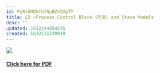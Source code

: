 ```yaml
---
id: PgRxSM0NfnfNpBZ4QVpTT
title: L5 -Process Control Block (PCB) and State Models
desc: ''
updated: 1632194854675
created: 1632111329919
---
```

![](/assets/images/L5_OS_Image.PNG)
#### [Click here for PDF](/assets/L5_OS.pdf)
